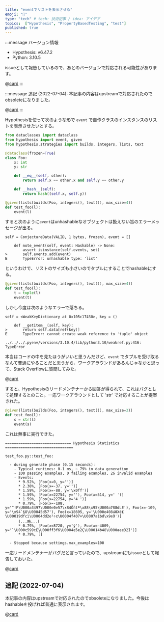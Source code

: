 ```yaml
---
title: "eventでリストを表示させる"
emoji: "🐞"
type: "tech" # tech: 技術記事 / idea: アイデア
topics:  ["Hypothesis", "PropertyBasedTesting", "test"]
published: true
---
```


:::message
バージョン情報

* Hypothesis: v6.47.2
* Python: 3.10.5

issueとして報告しているので、あとのバージョンで対応される可能性があります。

@[card](https://github.com/HypothesisWorks/hypothesis/issues/3393)
:::

:::message
追記 (2022-07-04): 本記事の内容はupstreamで対応されたのでobsoleteになりました。

@[card](https://github.com/HypothesisWorks/hypothesis/pull/3392)
:::

Hypothesisを使って次のような形で `event` で自作クラスのインスタンスのリストを表示させたいとする。

```python
from dataclasses import dataclass
from hypothesis import event, given
from hypothesis.strategies import builds, integers, lists, text

@dataclass(frozen=True)
class Foo:
    x: int
    y: str

    def __eq__(self, other):
        return self.x == other.x and self.y == other.y

    def __hash__(self):
        return hash((self.x, self.y))

@given(lists(builds(Foo, integers(), text()), max_size=4))
def test_foo(l):
    event(l)
```

すると次のように`event`はunhashableなオブジェクトは扱えない旨のエラーメッセージが出る。

```
self = ConjectureData(VALID, 1 bytes, frozen), event = []

    def note_event(self, event: Hashable) -> None:
        assert isinstance(self.events, set)
>       self.events.add(event)
E       TypeError: unhashable type: 'list'
```

というわけで、リストのサイズも小さいのでタプルにすることでhashableにする。

```python
@given(lists(builds(Foo, integers(), text()), max_size=4))
def test_foo(l):
    t = tuple(l)
    event(t)
```

しかし今度は次のようなエラーで落ちる。

```
self = <WeakKeyDictionary at 0x105c17430>, key = ()

    def __getitem__(self, key):
>       return self.data[ref(key)]
E       TypeError: cannot create weak reference to 'tuple' object

../../../.pyenv/versions/3.10.4/lib/python3.10/weakref.py:416: TypeError
```

本当はコードの中を見たほうがいいと思うんだけど、`event` でタプルを受け取るなんて普通にやることだと思うから、ワークアラウンドがあるんじゃなかと思って、Stack Overflowに質問してみた。

@[card](https://stackoverflow.com/q/72843753/515508)

すると、Hypothesisのリードメンテナーから回答が得られて、これはバグとして処理するとのこと。一応ワークアラウンドとして 'str' で対応することが提案された。

```python
@given(lists(builds(Foo, integers(), text()), max_size=3))
def test_foo(l):
    s = str(l)
    event(s)
```

これは無事に実行できた。

```
============================== Hypothesis Statistics ===============================

test_foo.py::test_foo:

  - during generate phase (0.15 seconds):
    - Typical runtimes: 0-1 ms, ~ 79% in data generation
    - 100 passing examples, 0 failing examples, 26 invalid examples
    - Events:
      * 9.52%, [Foo(x=0, y='')]
      * 2.38%, [Foo(x=-37, y='')]
      * 1.59%, [Foo(x=-88, y='\x0ff')]
      * 1.59%, [Foo(x=22754, y=''), Foo(x=514, y=' ')]
      * 1.59%, [Foo(x=22754, y='4 ')]
      * 0.79%, [Foo(x=-108, y='^!P\U000a3497\U000e0e57\x84Óñtª\x88\x95\U000a788dLE'), Foo(x=-109, y='\x94`§O\U00045d57'), Foo(x=18695, y='\U000e40840Xë£\U00019dfcì\U0004dd2e²÷¢\U0004f407×\U0007a1bd\x9eÖ')]
      (...略...)
      * 0.79%, [Foo(x=8720, y='ý'), Foo(x=-4009, y='`\U000c599cÉ\U000ff3f6\U0004e5e2Ç\U00014b48\U000aee32Ï')]
      * 0.79%, []

  - Stopped because settings.max_examples=100
```

一応リードメンテナーがバグだと言っていたので、upstreamにもissueとして報告しておいた。

@[card](https://github.com/HypothesisWorks/hypothesis/issues/3393)

## 追記 (2022-07-04)

本記事の内容はupstreamで対応されたのでobsoleteになりました。今後はhashableを投げれば普通に表示されます。

@[card](https://github.com/HypothesisWorks/hypothesis/pull/3392)
